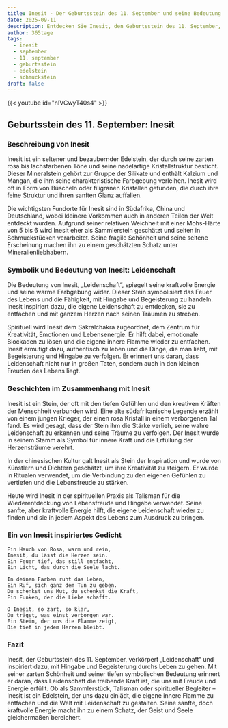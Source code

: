```yaml
---
title: Inesit - Der Geburtsstein des 11. September und seine Bedeutung
date: 2025-09-11
description: Entdecken Sie Inesit, den Geburtsstein des 11. September, der Leidenschaft symbolisiert. Seine Symbolik und Geschichte werden Sie inspirieren.
author: 365tage
tags:
  - inesit
  - september
  - 11. september
  - geburtsstein
  - edelstein
  - schmuckstein
draft: false
---
```


{{< youtube id="nIVCwyT40s4" >}}

## Geburtsstein des 11. September: Inesit

### Beschreibung von Inesit

Inesit ist ein seltener und bezaubernder Edelstein, der durch seine zarten rosa bis lachsfarbenen Töne und seine nadelartige Kristallstruktur besticht. Dieser Mineralstein gehört zur Gruppe der Silikate und enthält Kalzium und Mangan, die ihm seine charakteristische Farbgebung verleihen. Inesit wird oft in Form von Büscheln oder filigranen Kristallen gefunden, die durch ihre feine Struktur und ihren sanften Glanz auffallen.

Die wichtigsten Fundorte für Inesit sind in Südafrika, China und Deutschland, wobei kleinere Vorkommen auch in anderen Teilen der Welt entdeckt wurden. Aufgrund seiner relativen Weichheit mit einer Mohs-Härte von 5 bis 6 wird Inesit eher als Sammlerstein geschätzt und selten in Schmuckstücken verarbeitet. Seine fragile Schönheit und seine seltene Erscheinung machen ihn zu einem geschätzten Schatz unter Mineralienliebhabern.

### Symbolik und Bedeutung von Inesit: Leidenschaft

Die Bedeutung von Inesit, „Leidenschaft“, spiegelt seine kraftvolle Energie und seine warme Farbgebung wider. Dieser Stein symbolisiert das Feuer des Lebens und die Fähigkeit, mit Hingabe und Begeisterung zu handeln. Inesit inspiriert dazu, die eigene Leidenschaft zu entdecken, sie zu entfachen und mit ganzem Herzen nach seinen Träumen zu streben.

Spirituell wird Inesit dem Sakralchakra zugeordnet, dem Zentrum für Kreativität, Emotionen und Lebensenergie. Er hilft dabei, emotionale Blockaden zu lösen und die eigene innere Flamme wieder zu entfachen. Inesit ermutigt dazu, authentisch zu leben und die Dinge, die man liebt, mit Begeisterung und Hingabe zu verfolgen. Er erinnert uns daran, dass Leidenschaft nicht nur in großen Taten, sondern auch in den kleinen Freuden des Lebens liegt.

### Geschichten im Zusammenhang mit Inesit

Inesit ist ein Stein, der oft mit den tiefen Gefühlen und den kreativen Kräften der Menschheit verbunden wird. Eine alte südafrikanische Legende erzählt von einem jungen Krieger, der einen rosa Kristall in einem verborgenen Tal fand. Es wird gesagt, dass der Stein ihm die Stärke verlieh, seine wahre Leidenschaft zu erkennen und seine Träume zu verfolgen. Der Inesit wurde in seinem Stamm als Symbol für innere Kraft und die Erfüllung der Herzensträume verehrt.

In der chinesischen Kultur galt Inesit als Stein der Inspiration und wurde von Künstlern und Dichtern geschätzt, um ihre Kreativität zu steigern. Er wurde in Ritualen verwendet, um die Verbindung zu den eigenen Gefühlen zu vertiefen und die Lebensfreude zu stärken.

Heute wird Inesit in der spirituellen Praxis als Talisman für die Wiederentdeckung von Lebensfreude und Hingabe verwendet. Seine sanfte, aber kraftvolle Energie hilft, die eigene Leidenschaft wieder zu finden und sie in jedem Aspekt des Lebens zum Ausdruck zu bringen.

### Ein von Inesit inspiriertes Gedicht

```
Ein Hauch von Rosa, warm und rein,  
Inesit, du lässt die Herzen sein.  
Ein Feuer tief, das still entfacht,  
Ein Licht, das durch die Seele lacht.  

In deinen Farben ruht das Leben,  
Ein Ruf, sich ganz dem Tun zu geben.  
Du schenkst uns Mut, du schenkst die Kraft,  
Ein Funken, der die Liebe schafft.  

O Inesit, so zart, so klar,  
Du trägst, was einst verborgen war.  
Ein Stein, der uns die Flamme zeigt,  
Die tief in jedem Herzen bleibt.  
```

### Fazit

Inesit, der Geburtsstein des 11. September, verkörpert „Leidenschaft“ und inspiriert dazu, mit Hingabe und Begeisterung durchs Leben zu gehen. Mit seiner zarten Schönheit und seiner tiefen symbolischen Bedeutung erinnert er daran, dass Leidenschaft die treibende Kraft ist, die uns mit Freude und Energie erfüllt. Ob als Sammlerstück, Talisman oder spiritueller Begleiter – Inesit ist ein Edelstein, der uns dazu einlädt, die eigene innere Flamme zu entfachen und die Welt mit Leidenschaft zu gestalten. Seine sanfte, doch kraftvolle Energie macht ihn zu einem Schatz, der Geist und Seele gleichermaßen bereichert.